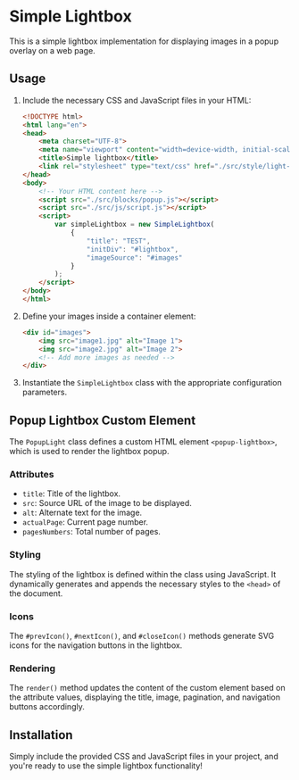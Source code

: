 # Simple Lightbox

This is a simple lightbox implementation for displaying images in a popup overlay on a web page.

## Usage

1. Include the necessary CSS and JavaScript files in your HTML:

    ```html
    <!DOCTYPE html>
    <html lang="en">
    <head>
        <meta charset="UTF-8">
        <meta name="viewport" content="width=device-width, initial-scale=1.0">
        <title>Simple lightbox</title>
        <link rel="stylesheet" type="text/css" href="./src/style/light-box.css" />
    </head>
    <body>
        <!-- Your HTML content here -->
        <script src="./src/blocks/popup.js"></script>
        <script src="./src/js/script.js"></script>
        <script>
            var simpleLightbox = new SimpleLightbox(
                {
                    "title": "TEST",
                    "initDiv": "#lightbox",
                    "imageSource": "#images"
                }
            );
        </script>
    </body>
    </html>
    ```

2. Define your images inside a container element:

    ```html
    <div id="images">
        <img src="image1.jpg" alt="Image 1">
        <img src="image2.jpg" alt="Image 2">
        <!-- Add more images as needed -->
    </div>
    ```

3. Instantiate the `SimpleLightbox` class with the appropriate configuration parameters.

## Popup Lightbox Custom Element

The `PopupLight` class defines a custom HTML element `<popup-lightbox>`, which is used to render the lightbox popup.

### Attributes

- `title`: Title of the lightbox.
- `src`: Source URL of the image to be displayed.
- `alt`: Alternate text for the image.
- `actualPage`: Current page number.
- `pagesNumbers`: Total number of pages.

### Styling

The styling of the lightbox is defined within the class using JavaScript. It dynamically generates and appends the necessary styles to the `<head>` of the document.

### Icons

The `#prevIcon()`, `#nextIcon()`, and `#closeIcon()` methods generate SVG icons for the navigation buttons in the lightbox.

### Rendering

The `render()` method updates the content of the custom element based on the attribute values, displaying the title, image, pagination, and navigation buttons accordingly.

## Installation

Simply include the provided CSS and JavaScript files in your project, and you're ready to use the simple lightbox functionality!

